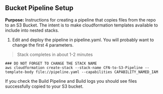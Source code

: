 ## Bucket Pipeline Setup

**Purpose:** Instructions for creating a pipeline that copies files from the repo to an 
S3 Bucket. The intent is to make cloudformation templates available to include into nested stacks.

1. Edit and deploy the pipeline in pipeline.yaml.  You will probably want to change the first 4 parameters.  

> Stack completes in about 1-2 minutes  
```
### DO NOT FORGET TO CHANGE THE STACK NAME
aws cloudformation create-stack --stack-name CFN-to-S3-Pipeline --template-body file://pipeline.yaml --capabilities CAPABILITY_NAMED_IAM
```

If you check the Build Pipeline and Build logs you should see files successfully copied to your S3 bucket.  
